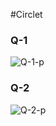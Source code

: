 #Circlet

### Q-1
![Q-1-p](https://github.com/user-attachments/assets/8dc3f515-0f47-4d9a-a2d9-b854b6b4bbeb)

### Q-2

![Q-2-p](https://github.com/user-attachments/assets/9ece6a0e-7b55-48a3-b68a-35db08402e19)
 
 
